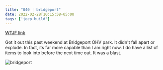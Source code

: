 ```yaml
---
title: "040 | bridgeport"
date: 2022-02-28T10:15:58-05:00
tags: ['jeep build']
---
```

[WTJF link](https://wranglertjforum.com/threads/prndls-tj-build-ii-the-green-one.55717/post-1073302)

Got it out this past weekend at Bridgeport OHV park. It didn't fall apart or explode. In fact, its far more capable than I am right now. I do have a list of items to look into before the next time out. It was a blast.

![bridgeport](/build-thread/img/20220227_010.jpg)